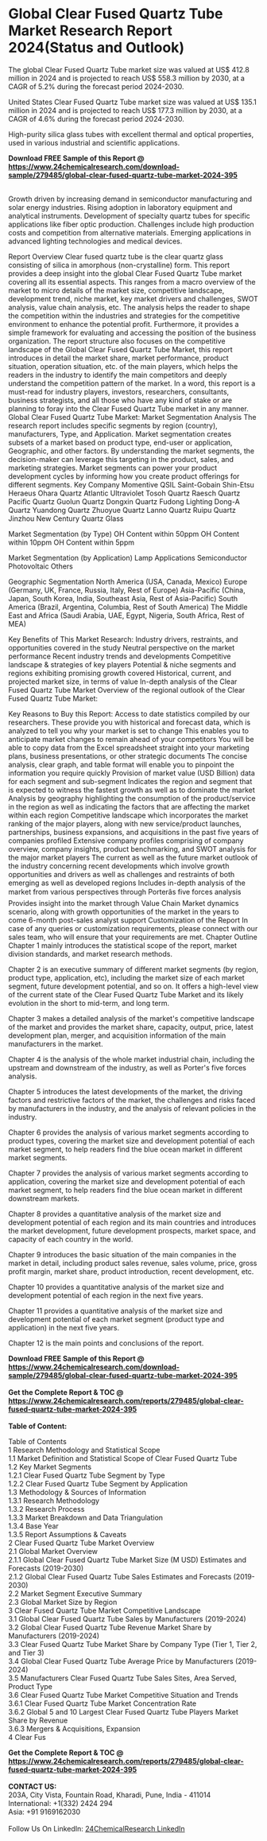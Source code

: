 <h1>Global Clear Fused Quartz Tube Market Research Report 2024(Status and Outlook)</h1><p>The global Clear Fused Quartz Tube market size was valued at US$ 412.8 million in 2024 and is projected to reach US$ 558.3 million by 2030, at a CAGR of 5.2% during the forecast period 2024-2030.</p><p>
United States Clear Fused Quartz Tube market size was valued at US$ 135.1 million in 2024 and is projected to reach US$ 177.3 million by 2030, at a CAGR of 4.6% during the forecast period 2024-2030.</p><p>
High-purity silica glass tubes with excellent thermal and optical properties, used in various industrial and scientific applications.</p><div><b>Download FREE Sample of this Report @ 
            <a href="https://www.24chemicalresearch.com/download-sample/279485/global-clear-fused-quartz-tube-market-2024-395">
            https://www.24chemicalresearch.com/download-sample/279485/global-clear-fused-quartz-tube-market-2024-395</a></b></div><br><p>
Growth driven by increasing demand in semiconductor manufacturing and solar energy industries. Rising adoption in laboratory equipment and analytical instruments. Development of specialty quartz tubes for specific applications like fiber optic production. Challenges include high production costs and competition from alternative materials. Emerging applications in advanced lighting technologies and medical devices.</p><p>
Report Overview
 Clear fused quartz tube is the clear quartz glass consisting of silica in amorphous (non-crystalline) form.
 This report provides a deep insight into the global Clear Fused Quartz Tube market covering all its essential aspects. This ranges from a macro overview of the market to micro details of the market size, competitive landscape, development trend, niche market, key market drivers and challenges, SWOT analysis, value chain analysis, etc.
 The analysis helps the reader to shape the competition within the industries and strategies for the competitive environment to enhance the potential profit. Furthermore, it provides a simple framework for evaluating and accessing the position of the business organization. The report structure also focuses on the competitive landscape of the Global Clear Fused Quartz Tube Market, this report introduces in detail the market share, market performance, product situation, operation situation, etc. of the main players, which helps the readers in the industry to identify the main competitors and deeply understand the competition pattern of the market.
 In a word, this report is a must-read for industry players, investors, researchers, consultants, business strategists, and all those who have any kind of stake or are planning to foray into the Clear Fused Quartz Tube market in any manner.
 Global Clear Fused Quartz Tube Market: Market Segmentation Analysis
 The research report includes specific segments by region (country), manufacturers, Type, and Application. Market segmentation creates subsets of a market based on product type, end-user or application, Geographic, and other factors. By understanding the market segments, the decision-maker can leverage this targeting in the product, sales, and marketing strategies. Market segments can power your product development cycles by informing how you create product offerings for different segments.
 Key Company
 Momentive
 QSIL
 Saint-Gobain
 Shin-Etsu
 Heraeus
 Ohara Quartz
 Atlantic Ultraviolet
 Tosoh Quartz
 Raesch Quartz
 Pacific Quartz
 Guolun Quartz
 Dongxin Quartz
 Fudong Lighting
 Dong-A Quartz
 Yuandong Quartz
 Zhuoyue Quartz
 Lanno Quartz
 Ruipu Quartz
 Jinzhou New Century Quartz Glass</p><p>
 Market Segmentation (by Type)
 OH Content within 50ppm
 OH Content within 10ppm
 OH Content within 5ppm</p><p>
 Market Segmentation (by Application)
 Lamp Applications
 Semiconductor
 Photovoltaic
 Others</p><p>
 Geographic Segmentation
North America (USA, Canada, Mexico)
Europe (Germany, UK, France, Russia, Italy, Rest of Europe)
Asia-Pacific (China, Japan, South Korea, India, Southeast Asia, Rest of Asia-Pacific)
South America (Brazil, Argentina, Columbia, Rest of South America)
The Middle East and Africa (Saudi Arabia, UAE, Egypt, Nigeria, South Africa, Rest of MEA)</p><p>
 Key Benefits of This Market Research:
Industry drivers, restraints, and opportunities covered in the study
Neutral perspective on the market performance
Recent industry trends and developments
Competitive landscape &amp; strategies of key players
Potential &amp; niche segments and regions exhibiting promising growth covered
Historical, current, and projected market size, in terms of value
In-depth analysis of the Clear Fused Quartz Tube Market
Overview of the regional outlook of the Clear Fused Quartz Tube Market:</p><p>
 Key Reasons to Buy this Report:
Access to date statistics compiled by our researchers. These provide you with historical and forecast data, which is analyzed to tell you why your market is set to change
This enables you to anticipate market changes to remain ahead of your competitors
You will be able to copy data from the Excel spreadsheet straight into your marketing plans, business presentations, or other strategic documents
The concise analysis, clear graph, and table format will enable you to pinpoint the information you require quickly
Provision of market value (USD Billion) data for each segment and sub-segment
Indicates the region and segment that is expected to witness the fastest growth as well as to dominate the market
Analysis by geography highlighting the consumption of the product/service in the region as well as indicating the factors that are affecting the market within each region
Competitive landscape which incorporates the market ranking of the major players, along with new service/product launches, partnerships, business expansions, and acquisitions in the past five years of companies profiled
Extensive company profiles comprising of company overview, company insights, product benchmarking, and SWOT analysis for the major market players
The current as well as the future market outlook of the industry concerning recent developments which involve growth opportunities and drivers as well as challenges and restraints of both emerging as well as developed regions
Includes in-depth analysis of the market from various perspectives through Porterâs five forces analysis
Provides insight into the market through Value Chain
Market dynamics scenario, along with growth opportunities of the market in the years to come
6-month post-sales analyst support
 Customization of the Report
 In case of any queries or customization requirements, please connect with our sales team, who will ensure that your requirements are met.
 Chapter Outline
 Chapter 1 mainly introduces the statistical scope of the report, market division standards, and market research methods.</p><p>
 Chapter 2 is an executive summary of different market segments (by region, product type, application, etc), including the market size of each market segment, future development potential, and so on. It offers a high-level view of the current state of the Clear Fused Quartz Tube Market and its likely evolution in the short to mid-term, and long term.</p><p>
 Chapter 3 makes a detailed analysis of the market's competitive landscape of the market and provides the market share, capacity, output, price, latest development plan, merger, and acquisition information of the main manufacturers in the market.</p><p>
 Chapter 4 is the analysis of the whole market industrial chain, including the upstream and downstream of the industry, as well as Porter's five forces analysis.</p><p>
 Chapter 5 introduces the latest developments of the market, the driving factors and restrictive factors of the market, the challenges and risks faced by manufacturers in the industry, and the analysis of relevant policies in the industry.</p><p>
 Chapter 6 provides the analysis of various market segments according to product types, covering the market size and development potential of each market segment, to help readers find the blue ocean market in different market segments.</p><p>
 Chapter 7 provides the analysis of various market segments according to application, covering the market size and development potential of each market segment, to help readers find the blue ocean market in different downstream markets.</p><p>
 Chapter 8 provides a quantitative analysis of the market size and development potential of each region and its main countries and introduces the market development, future development prospects, market space, and capacity of each country in the world.</p><p>
 Chapter 9 introduces the basic situation of the main companies in the market in detail, including product sales revenue, sales volume, price, gross profit margin, market share, product introduction, recent development, etc.</p><p>
 Chapter 10 provides a quantitative analysis of the market size and development potential of each region in the next five years.</p><p>
 Chapter 11 provides a quantitative analysis of the market size and development potential of each market segment (product type and application) in the next five years.</p><p>
 Chapter 12 is the main points and conclusions of the report.</p><div><b>Download FREE Sample of this Report @ 
            <a href="https://www.24chemicalresearch.com/download-sample/279485/global-clear-fused-quartz-tube-market-2024-395">
            https://www.24chemicalresearch.com/download-sample/279485/global-clear-fused-quartz-tube-market-2024-395</a></b></div><br><div><b>Get the Complete Report & TOC @ 
            <a href="https://www.24chemicalresearch.com/reports/279485/global-clear-fused-quartz-tube-market-2024-395">
            https://www.24chemicalresearch.com/reports/279485/global-clear-fused-quartz-tube-market-2024-395</a></b></div><br>
            <b>Table of Content:</b><p>Table of Contents<br />
 1 Research Methodology and Statistical Scope<br />
 1.1 Market Definition and Statistical Scope of Clear Fused Quartz Tube<br />
 1.2 Key Market Segments<br />
 1.2.1 Clear Fused Quartz Tube Segment by Type<br />
 1.2.2 Clear Fused Quartz Tube Segment by Application<br />
 1.3 Methodology & Sources of Information<br />
 1.3.1 Research Methodology<br />
 1.3.2 Research Process<br />
 1.3.3 Market Breakdown and Data Triangulation<br />
 1.3.4 Base Year<br />
 1.3.5 Report Assumptions & Caveats<br />
 2 Clear Fused Quartz Tube Market Overview<br />
 2.1 Global Market Overview<br />
 2.1.1 Global Clear Fused Quartz Tube Market Size (M USD) Estimates and Forecasts (2019-2030)<br />
 2.1.2 Global Clear Fused Quartz Tube Sales Estimates and Forecasts (2019-2030)<br />
 2.2 Market Segment Executive Summary<br />
 2.3 Global Market Size by Region<br />
 3 Clear Fused Quartz Tube Market Competitive Landscape<br />
 3.1 Global Clear Fused Quartz Tube Sales by Manufacturers (2019-2024)<br />
 3.2 Global Clear Fused Quartz Tube Revenue Market Share by Manufacturers (2019-2024)<br />
 3.3 Clear Fused Quartz Tube Market Share by Company Type (Tier 1, Tier 2, and Tier 3)<br />
 3.4 Global Clear Fused Quartz Tube Average Price by Manufacturers (2019-2024)<br />
 3.5 Manufacturers Clear Fused Quartz Tube Sales Sites, Area Served, Product Type<br />
 3.6 Clear Fused Quartz Tube Market Competitive Situation and Trends<br />
 3.6.1 Clear Fused Quartz Tube Market Concentration Rate<br />
 3.6.2 Global 5 and 10 Largest Clear Fused Quartz Tube Players Market Share by Revenue<br />
 3.6.3 Mergers & Acquisitions, Expansion<br />
 4 Clear Fus</p><div><b>Get the Complete Report & TOC @ 
            <a href="https://www.24chemicalresearch.com/reports/279485/global-clear-fused-quartz-tube-market-2024-395">
            https://www.24chemicalresearch.com/reports/279485/global-clear-fused-quartz-tube-market-2024-395</a></b></div><br><b>CONTACT US:</b><br>
            203A, City Vista, Fountain Road, Kharadi, Pune, India - 411014<br>
            International: +1(332) 2424 294<br>
            Asia: +91 9169162030 <br><br>
            Follow Us On LinkedIn: <a href="https://www.linkedin.com/company/24chemicalresearch/">24ChemicalResearch LinkedIn</a>